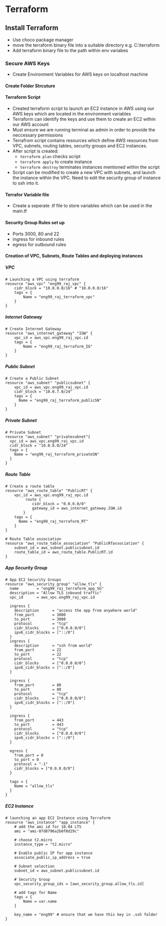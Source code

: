 # Terraform
## Install Terraform
* Use choco package manager
* move the terraform binary file into a suitable directory e.g. C:\terraform
* Add terraform binary file to the path within env variabes

### Secure AWS Keys
* Create Environment Variables for AWS keys on localhost machine 

#### Create Folder Strcuture

#### Terraform Script 
* Created terraform script to launch an EC2 instance in AWS using our AWS keys which are located in the environment variables
* Terraform can identify the keys and use them to create an EC2 within our AWS account 
* Must ensure we are running terminal as admin in order to provide the neccessary permissions
* Terrafrom script contains resources which define AWS resources from VPC, subnets, routing tables, security groups and EC2 instances. 
* After script is created:
    - `terraform plan` checks script 
    - `terraform apply` to create instance
    - `terraform destroy` terminates instances mentioned within the script
* Script can be modified to create a new VPC with subnets, and launch the instance within the VPC. Need to edit the security group of instance to ssh into it. 

#### Terrafor Variable file 
* Create a seperate .tf file to store variables which can be used in the main.tf

#### Security Group Rules set up
* Ports 3000, 80 and 22
* ingress for inbound rules 
* egress for outbound rules

#### Creation of VPC, Subnets, Route Tables and deploying instances

##### VPC
```
# Launching a VPC using terraform
resource "aws_vpc" "eng99_raj_vpc" {
    cidr_block = "10.0.0.0/16" # "10.0.0.0/16"
    tags = {
        Name = "eng99_raj_terraform_vpc"
    }
}
```

##### Internet Gateway
```
# Create Internet Gateway
resource "aws_internet_gateway" "IGW" {
    vpc_id = aws_vpc.eng99_raj_vpc.id
    tags = {
        Name = "eng99_raj_terraform_IG"
    }
}
```

##### Public Subnet
```
# Create a Public Subnet
resource "aws_subnet" "publicsubnet" {
    vpc_id = aws_vpc.eng99_raj_vpc.id
    cidr_block = "10.0.7.0/24"
    tags = {
      Name = "eng99_raj_terraform_publicSN"
    }
}
```

##### Private Subnet
```
# Private Subnet
resource "aws_subnet" "privatesubnet"{
  vpc_id = aws_vpc.eng99_raj_vpc.id
  cidr_block = "10.0.8.0/24"
  tags = {
    Name = "eng99_raj_terraform_privateSN"
  }
}
```

##### Route Table
```
# Create a route table
resource "aws_route_table" "PublicRT" {
    vpc_id = aws_vpc.eng99_raj_vpc.id
         route {
            cidr_block = "0.0.0.0/0"
            gateway_id = aws_internet_gateway.IGW.id
        }
    tags = {
      Name = "eng99_raj_terraform_RT"
    }
}
```

```
# Route Table association
resource "aws_route_table_association" "PublicRTassociation" {
    subnet_id = aws_subnet.publicsubnet.id
    route_table_id = aws_route_table.PublicRT.id
}
```

##### App Security Group
```
# App EC2 Security Groups
resource "aws_security_group" "allow_tls" {
  name        = "eng99_raj_terraform_app_SG"
  description = "Allow TLS inbound traffic"
  vpc_id      = aws_vpc.eng99_raj_vpc.id

  ingress {
    description      = "access the app from anywhere world"
    from_port        = 3000
    to_port          = 3000
    protocol         = "tcp"
    cidr_blocks      = ["0.0.0.0/0"]
    ipv6_cidr_blocks = ["::/0"]
  }
  ingress {
    description      = "ssh from world"
    from_port        = 22
    to_port          = 22
    protocol         = "tcp"
    cidr_blocks      = ["0.0.0.0/0"]
    ipv6_cidr_blocks = ["::/0"]
  }

  ingress {
    from_port        = 80
    to_port          = 80
    protocol         = "tcp"
    cidr_blocks      = ["0.0.0.0/0"]
    ipv6_cidr_blocks = ["::/0"]
  }

  ingress {
    from_port        = 443
    to_port          = 443
    protocol         = "tcp"
    cidr_blocks      = ["0.0.0.0/0"]
    ipv6_cidr_blocks = ["::/0"]
  }

  egress {
    from_port = 0
    to_port = 0
    protocol = "-1"
    cidr_blocks = ["0.0.0.0/0"]
  }

  tags = {
    Name = "allow_tls"
  }
}

```

##### EC2 Instance
```
# launching an app EC2 Instance using Terraform
resource "aws_instance" "app_instance" {
    # add the ami id for 18.04 LTS
    ami = "ami-07d8796a2b0f8d29c"

    # choose t2.micro
    instance_type = "t2.micro"

    # Enable public IP for app instance
    associate_public_ip_address = true

    # Subnet selection
    subnet_id = aws_subnet.publicsubnet.id
    
    # Security Group
    vpc_security_group_ids = [aws_security_group.allow_tls.id]

    # add tags for Name
    tags = {
        Name = var.name
    }

    key_name = "eng99" # ensure that we have this key in .ssh folder
}
```